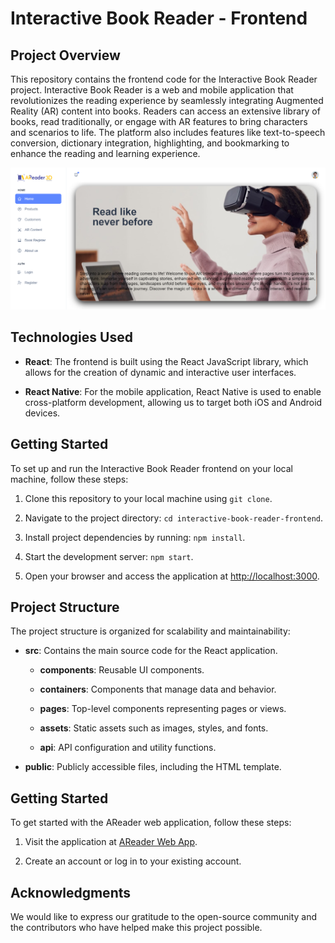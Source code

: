 # Interactive Book Reader - Frontend

## Project Overview

This repository contains the frontend code for the Interactive Book Reader project. Interactive Book Reader is a web and mobile application that revolutionizes the reading experience by seamlessly integrating Augmented Reality (AR) content into books. Readers can access an extensive library of books, read traditionally, or engage with AR features to bring characters and scenarios to life. The platform also includes features like text-to-speech conversion, dictionary integration, highlighting, and bookmarking to enhance the reading and learning experience.

<img src="public/Home_Page.png" alt="App Screenshot">


## Technologies Used

- **React**: The frontend is built using the React JavaScript library, which allows for the creation of dynamic and interactive user interfaces.

- **React Native**: For the mobile application, React Native is used to enable cross-platform development, allowing us to target both iOS and Android devices.

## Getting Started

To set up and run the Interactive Book Reader frontend on your local machine, follow these steps:

1. Clone this repository to your local machine using `git clone`.

2. Navigate to the project directory: `cd interactive-book-reader-frontend`.

3. Install project dependencies by running: `npm install`.

4. Start the development server: `npm start`.

5. Open your browser and access the application at [http://localhost:3000](http://localhost:3000).

## Project Structure

The project structure is organized for scalability and maintainability:

- **src**: Contains the main source code for the React application.

  - **components**: Reusable UI components.

  - **containers**: Components that manage data and behavior.

  - **pages**: Top-level components representing pages or views.

  - **assets**: Static assets such as images, styles, and fonts.

  - **api**: API configuration and utility functions.

- **public**: Publicly accessible files, including the HTML template.

## Getting Started

To get started with the AReader web application, follow these steps:

1. Visit the application at [AReader Web App](https://interactive-book-reader.web.app).

2. Create an account or log in to your existing account.

## Acknowledgments

We would like to express our gratitude to the open-source community and the contributors who have helped make this project possible.


